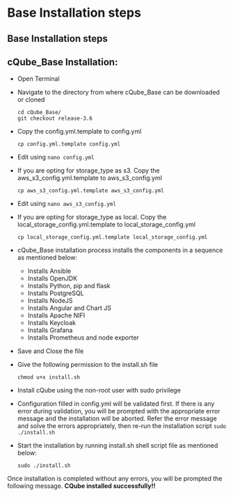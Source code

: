 # Base Installation steps

## Base Installation steps

## cQube\_Base Installation:

* Open Terminal
* Navigate to the directory from where cQube\_Base can be downloaded or cloned

  ```text
  cd cQube_Base/
  git checkout release-3.6
  ```

* Copy the config.yml.template to config.yml

  ```text
  cp config.yml.template config.yml
  ```

* Edit using `nano config.yml`
* If you are opting for storage\_type as s3. Copy the aws\_s3\_config.yml.template to aws\_s3\_config.yml

  ```text
  cp aws_s3_config.yml.template aws_s3_config.yml
  ```

* Edit using `nano aws_s3_config.yml`
* If you are opting for storage\_type as local. Copy the local\_storage\_config.yml.template to local\_storage\_config.yml

  ```text
  cp local_storage_config.yml.template local_storage_config.yml
  ```

* cQube\_Base installation process installs the components in a sequence as mentioned below:
  * Installs Ansible
  * Installs OpenJDK
  * Installs Python, pip and flask
  * Installs PostgreSQL
  * Installs NodeJS
  * Installs Angular and Chart JS
  * Installs Apache NIFI
  * Installs Keycloak
  * Installs Grafana
  * Installs Prometheus and node exporter
* Save and Close the file

* Give the following permission to the install.sh file

  ```text
  chmod u+x install.sh
  ```

* Install cQube using the non-root user with sudo privilege
* Configuration filled in config.yml will be validated first. If there is any error during validation, you will be prompted with the appropriate error message and the installation will be aborted. Refer the error message and solve the errors appropriately, then re-run the installation script `sudo ./install.sh`
* Start the installation by running install.sh shell script file as mentioned below:

  ```text
  sudo ./install.sh
  ```

Once installation is completed without any errors, you will be prompted the following message. **CQube installed successfully!!**

